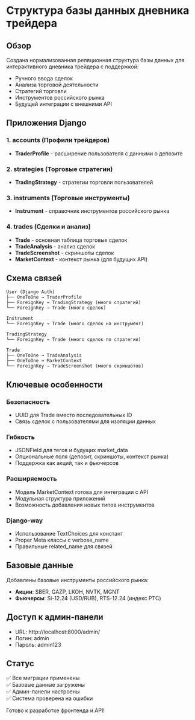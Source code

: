 # Структура базы данных дневника трейдера

## Обзор

Создана нормализованная реляционная структура базы данных для интерактивного дневника трейдера с поддержкой:
- Ручного ввода сделок
- Анализа торговой деятельности
- Стратегий торговли
- Инструментов российского рынка
- Будущей интеграции с внешними API

## Приложения Django

### 1. accounts (Профили трейдеров)
- **TraderProfile** - расширение пользователя с данными о депозите

### 2. strategies (Торговые стратегии)
- **TradingStrategy** - стратегии торговли пользователей

### 3. instruments (Торговые инструменты)
- **Instrument** - справочник инструментов российского рынка

### 4. trades (Сделки и анализ)
- **Trade** - основная таблица торговых сделок
- **TradeAnalysis** - анализ сделок
- **TradeScreenshot** - скриншоты сделок
- **MarketContext** - контекст рынка (для будущих API)

## Схема связей

```
User (Django Auth)
├── OneToOne → TraderProfile
├── ForeignKey → TradingStrategy (много стратегий)
└── ForeignKey → Trade (много сделок)

Instrument
└── ForeignKey → Trade (много сделок на инструмент)

TradingStrategy
└── ForeignKey → Trade (много сделок по стратегии)

Trade
├── OneToOne → TradeAnalysis
├── OneToOne → MarketContext
└── ForeignKey → TradeScreenshot (много скриншотов)
```

## Ключевые особенности

### Безопасность
- UUID для Trade вместо последовательных ID
- Связь сделок с пользователями для изоляции данных

### Гибкость
- JSONField для тегов и будущих market_data
- Опциональные поля (депозит, скриншоты, контекст рынка)
- Поддержка как акций, так и фьючерсов

### Расширяемость
- Модель MarketContext готова для интеграции с API
- Модульная структура приложений
- Возможность добавления новых типов инструментов

### Django-way
- Использование TextChoices для констант
- Proper Meta классы с verbose_name
- Правильные related_name для связей

## Базовые данные

Добавлены базовые инструменты российского рынка:
- **Акции**: SBER, GAZP, LKOH, NVTK, MGNT
- **Фьючерсы**: Si-12.24 (USD/RUB), RTS-12.24 (индекс РТС)

## Доступ к админ-панели

- URL: http://localhost:8000/admin/
- Логин: admin
- Пароль: admin123

## Статус

✅ Все миграции применены  
✅ Базовые данные загружены  
✅ Админ-панели настроены  
✅ Система проверена на ошибки  

Готово к разработке фронтенда и API!

